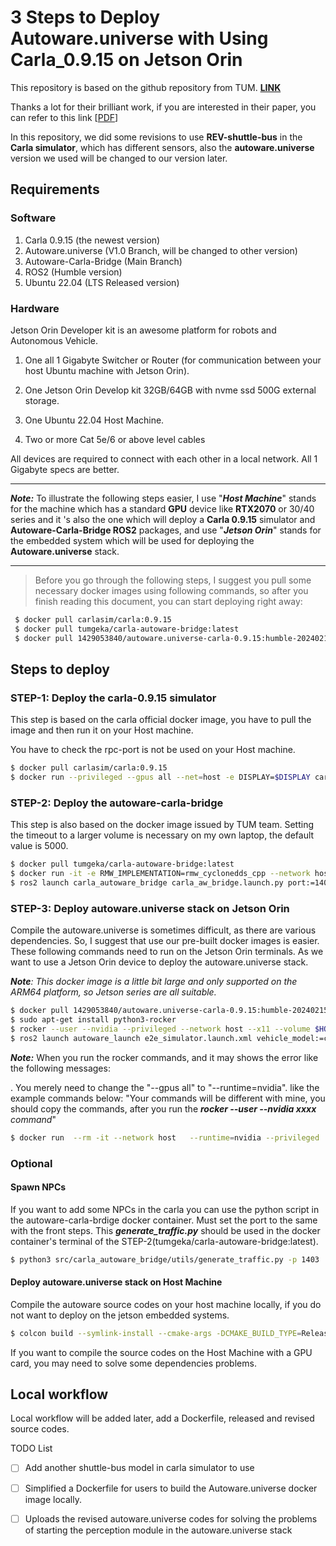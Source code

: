 # 3 Steps to Deploy Autoware.universe with Using Carla_0.9.15 on Jetson Orin

This repository is based on the github repository from TUM. [**LINK**](https://github.com/TUMFTM/Carla-Autoware-Bridge.git) 

Thanks a lot for their brilliant work, if you are interested in their paper, you can refer to this link [[PDF](https://arxiv.org/abs/2402.11239)]

In this repository, we did some revisions to use **REV-shuttle-bus** in the **Carla simulator**, which has different sensors, also the **autoware.universe** version we used will be changed to our version later.

## **Requirements**

### Software
1. Carla 0.9.15 (the newest version)
2. Autoware.universe (V1.0 Branch, will be changed to other version)
3. Autoware-Carla-Bridge (Main Branch)
4. ROS2 (Humble version)
5. Ubuntu 22.04 (LTS Released version)

### Hardware

Jetson Orin Developer kit is an awesome platform for robots and Autonomous Vehicle.

1. One all 1 Gigabyte Switcher or Router (for communication between your host Ubuntu machine with Jetson Orin).

2. One Jetson Orin Develop kit 32GB/64GB with nvme ssd 500G external storage.
3. One Ubuntu 22.04 Host Machine.
4. Two or more Cat 5e/6 or above level cables 

All devices are required to connect with each other in a local network. All 1 Gigabyte specs are better. 

------

***Note:*** To illustrate the following steps easier, I use "***Host Machine***" stands for the machine which has a standard **GPU** device like **RTX2070** or 30/40 series and it 's also the one which will deploy a **Carla 0.9.15** simulator and **Autoware-Carla-Bridge ROS2** packages, and use "***Jetson Orin***" stands for the embedded system which will be used for deploying the **Autoware.universe** stack.

------

> Before you go through the following steps, I suggest you pull some necessary docker images using following commands, so after you finish reading this document, you can start deploying right away:

```bash
 $ docker pull carlasim/carla:0.9.15
 $ docker pull tumgeka/carla-autoware-bridge:latest
 $ docker pull 1429053840/autoware.universe-carla-0.9.15:humble-20240215-cuda-arm64-v0.1
```



## Steps to deploy

### STEP-1: Deploy the carla-0.9.15 simulator

This step is based on the carla official docker image, you have to pull the image and then run it on your Host machine.

You have to check the rpc-port is not be used on your Host machine.

```bash
$ docker pull carlasim/carla:0.9.15
$ docker run --privileged --gpus all --net=host -e DISPLAY=$DISPLAY carlasim/carla:0.9.15 /bin/bash ./CarlaUE4.sh -carla-rpc-port=1403
```

### STEP-2: Deploy the autoware-carla-bridge

This step is also based on the docker image issued by TUM team. Setting the timeout to a larger volume is necessary on my own laptop, the default value is 5000. 

```bash
$ docker pull tumgeka/carla-autoware-bridge:latest
$ docker run -it -e RMW_IMPLEMENTATION=rmw_cyclonedds_cpp --network host tumgeka/carla-autoware-bridge:latest
$ ros2 launch carla_autoware_bridge carla_aw_bridge.launch.py port:=1403 town:=Town10HD timeout:=10000
```

### STEP-3: Deploy autoware.universe stack on Jetson Orin

Compile the autoware.universe is sometimes difficult, as there are various dependencies. So, I suggest that use our pre-built docker images is easier. These following commands need to run on the Jetson Orin terminals. As we want to use a Jetson Orin device to deploy the autoware.universe stack. 

***Note**:* *This docker image is a little bit large and only supported on the ARM64 platform, so Jetson series are all suitable.*

```bash
$ docker pull 1429053840/autoware.universe-carla-0.9.15:humble-20240215-cuda-arm64-v0.1
$ sudo apt-get install python3-rocker
$ rocker --user --nvidia --privileged --network host --x11 --volume $HOME/Documents  --volume $HOME/autoware -- 1429053840/autoware.universe-carla-0.9.15:humble-20240215-cuda-arm64-v0.1
$ ros2 launch autoware_launch e2e_simulator.launch.xml vehicle_model:=carla_t2_vehicle sensor_model:=carla_t2_sensor_kit map_path:=/autoware1.0_ws/Town10/
```

***Note:*** When you run the rocker commands, and it may shows the error like the following messages:

. You merely need to change the "--gpus all" to "--runtime=nvidia". like the example commands below: "Your commands will be different with mine, you should copy the commands, after you run the ***rocker --user --nvidia xxxx** command*"

```bash
$ docker run  --rm -it --network host   --runtime=nvidia --privileged  -e DISPLAY -e TERM   -e QT_X11_NO_MITSHM=1   -e XAUTHORITY=/tmp/.dockerafc7hfmf.xauth -v /tmp/.dockerafc7hfmf.xauth:/tmp/.dockerafc7hfmf.xauth   -v /tmp/.X11-unix:/tmp/.X11-unix   -v /etc/localtime:/etc/localtime:ro  8ea8cd5cadfe
```



### Optional

#### Spawn NPCs

If you want to add some NPCs in the carla you can use the python script in the autoware-carla-brdige docker container. Must set the port to the same with the front steps. This ***generate_traffic.py*** should be used in the docker container's terminal of the STEP-2(tumgeka/carla-autoware-bridge:latest).

```bash
$ python3 src/carla_autoware_bridge/utils/generate_traffic.py -p 1403
```

#### Deploy autoware.universe stack on Host Machine

Compile the autoware source codes on your host machine locally, if you do not want to deploy on the jetson embedded systems.

```bash
$ colcon build --symlink-install --cmake-args -DCMAKE_BUILD_TYPE=Release
```

If you want to compile the source codes on the Host Machine with a GPU card, you may need to solve some dependencies problems.







## Local workflow

Local workflow will be added later, add a Dockerfile, released and revised source codes. 



TODO List

- [ ] Add another shuttle-bus model in carla simulator to use
- [ ] Simplified a Dockerfile for users to build the Autoware.universe docker image locally.
- [ ] Uploads the revised autoware.universe codes for solving the problems of starting the perception module in the autoware.universe stack











